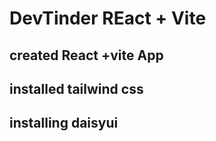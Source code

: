 # DevTinder REact + Vite

## created React +vite App

## installed tailwind css

## installing daisyui
